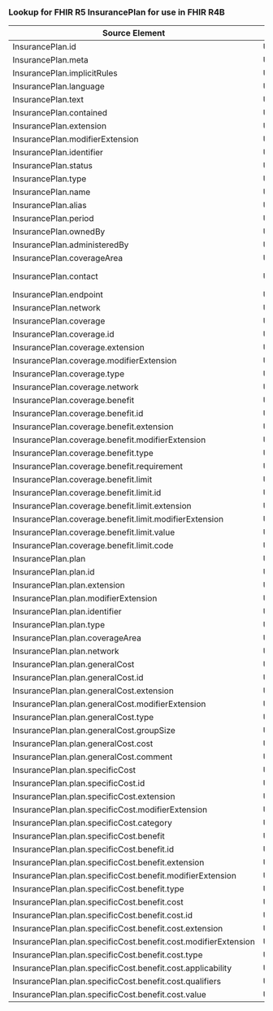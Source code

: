 ### Lookup for FHIR R5 InsurancePlan for use in FHIR R4B

| Source Element | Usage | Target |
| -------------- | ----- | ------ |
| InsurancePlan.id | UseElementSameName | InsurancePlan.id |
| InsurancePlan.meta | UseElementSameName | InsurancePlan.meta |
| InsurancePlan.implicitRules | UseElementSameName | InsurancePlan.implicitRules |
| InsurancePlan.language | UseElementSameName | InsurancePlan.language |
| InsurancePlan.text | UseElementSameName | InsurancePlan.text |
| InsurancePlan.contained | UseElementSameName | InsurancePlan.contained |
| InsurancePlan.extension | UseElementSameName | InsurancePlan.extension |
| InsurancePlan.modifierExtension | UseElementSameName | InsurancePlan.modifierExtension |
| InsurancePlan.identifier | UseElementSameName | InsurancePlan.identifier |
| InsurancePlan.status | UseElementSameName | InsurancePlan.status |
| InsurancePlan.type | UseElementSameName | InsurancePlan.type |
| InsurancePlan.name | UseElementSameName | InsurancePlan.name |
| InsurancePlan.alias | UseElementSameName | InsurancePlan.alias |
| InsurancePlan.period | UseElementSameName | InsurancePlan.period |
| InsurancePlan.ownedBy | UseElementSameName | InsurancePlan.ownedBy |
| InsurancePlan.administeredBy | UseElementSameName | InsurancePlan.administeredBy |
| InsurancePlan.coverageArea | UseElementSameName | InsurancePlan.coverageArea |
| InsurancePlan.contact | UseExtension | http://hl7.org/fhir/5.0/StructureDefinition/extension-InsurancePlan.contact |
| InsurancePlan.endpoint | UseElementSameName | InsurancePlan.endpoint |
| InsurancePlan.network | UseElementSameName | InsurancePlan.network |
| InsurancePlan.coverage | UseElementSameName | InsurancePlan.coverage |
| InsurancePlan.coverage.id | UseElementSameName | InsurancePlan.coverage.id |
| InsurancePlan.coverage.extension | UseElementSameName | InsurancePlan.coverage.extension |
| InsurancePlan.coverage.modifierExtension | UseElementSameName | InsurancePlan.coverage.modifierExtension |
| InsurancePlan.coverage.type | UseElementSameName | InsurancePlan.coverage.type |
| InsurancePlan.coverage.network | UseElementSameName | InsurancePlan.coverage.network |
| InsurancePlan.coverage.benefit | UseElementSameName | InsurancePlan.coverage.benefit |
| InsurancePlan.coverage.benefit.id | UseElementSameName | InsurancePlan.coverage.benefit.id |
| InsurancePlan.coverage.benefit.extension | UseElementSameName | InsurancePlan.coverage.benefit.extension |
| InsurancePlan.coverage.benefit.modifierExtension | UseElementSameName | InsurancePlan.coverage.benefit.modifierExtension |
| InsurancePlan.coverage.benefit.type | UseElementSameName | InsurancePlan.coverage.benefit.type |
| InsurancePlan.coverage.benefit.requirement | UseElementSameName | InsurancePlan.coverage.benefit.requirement |
| InsurancePlan.coverage.benefit.limit | UseElementSameName | InsurancePlan.coverage.benefit.limit |
| InsurancePlan.coverage.benefit.limit.id | UseElementSameName | InsurancePlan.coverage.benefit.limit.id |
| InsurancePlan.coverage.benefit.limit.extension | UseElementSameName | InsurancePlan.coverage.benefit.limit.extension |
| InsurancePlan.coverage.benefit.limit.modifierExtension | UseElementSameName | InsurancePlan.coverage.benefit.limit.modifierExtension |
| InsurancePlan.coverage.benefit.limit.value | UseElementSameName | InsurancePlan.coverage.benefit.limit.value |
| InsurancePlan.coverage.benefit.limit.code | UseElementSameName | InsurancePlan.coverage.benefit.limit.code |
| InsurancePlan.plan | UseElementSameName | InsurancePlan.plan |
| InsurancePlan.plan.id | UseElementSameName | InsurancePlan.plan.id |
| InsurancePlan.plan.extension | UseElementSameName | InsurancePlan.plan.extension |
| InsurancePlan.plan.modifierExtension | UseElementSameName | InsurancePlan.plan.modifierExtension |
| InsurancePlan.plan.identifier | UseElementSameName | InsurancePlan.plan.identifier |
| InsurancePlan.plan.type | UseElementSameName | InsurancePlan.plan.type |
| InsurancePlan.plan.coverageArea | UseElementSameName | InsurancePlan.plan.coverageArea |
| InsurancePlan.plan.network | UseElementSameName | InsurancePlan.plan.network |
| InsurancePlan.plan.generalCost | UseElementSameName | InsurancePlan.plan.generalCost |
| InsurancePlan.plan.generalCost.id | UseElementSameName | InsurancePlan.plan.generalCost.id |
| InsurancePlan.plan.generalCost.extension | UseElementSameName | InsurancePlan.plan.generalCost.extension |
| InsurancePlan.plan.generalCost.modifierExtension | UseElementSameName | InsurancePlan.plan.generalCost.modifierExtension |
| InsurancePlan.plan.generalCost.type | UseElementSameName | InsurancePlan.plan.generalCost.type |
| InsurancePlan.plan.generalCost.groupSize | UseElementSameName | InsurancePlan.plan.generalCost.groupSize |
| InsurancePlan.plan.generalCost.cost | UseElementSameName | InsurancePlan.plan.generalCost.cost |
| InsurancePlan.plan.generalCost.comment | UseElementSameName | InsurancePlan.plan.generalCost.comment |
| InsurancePlan.plan.specificCost | UseElementSameName | InsurancePlan.plan.specificCost |
| InsurancePlan.plan.specificCost.id | UseElementSameName | InsurancePlan.plan.specificCost.id |
| InsurancePlan.plan.specificCost.extension | UseElementSameName | InsurancePlan.plan.specificCost.extension |
| InsurancePlan.plan.specificCost.modifierExtension | UseElementSameName | InsurancePlan.plan.specificCost.modifierExtension |
| InsurancePlan.plan.specificCost.category | UseElementSameName | InsurancePlan.plan.specificCost.category |
| InsurancePlan.plan.specificCost.benefit | UseElementSameName | InsurancePlan.plan.specificCost.benefit |
| InsurancePlan.plan.specificCost.benefit.id | UseElementSameName | InsurancePlan.plan.specificCost.benefit.id |
| InsurancePlan.plan.specificCost.benefit.extension | UseElementSameName | InsurancePlan.plan.specificCost.benefit.extension |
| InsurancePlan.plan.specificCost.benefit.modifierExtension | UseElementSameName | InsurancePlan.plan.specificCost.benefit.modifierExtension |
| InsurancePlan.plan.specificCost.benefit.type | UseElementSameName | InsurancePlan.plan.specificCost.benefit.type |
| InsurancePlan.plan.specificCost.benefit.cost | UseElementSameName | InsurancePlan.plan.specificCost.benefit.cost |
| InsurancePlan.plan.specificCost.benefit.cost.id | UseElementSameName | InsurancePlan.plan.specificCost.benefit.cost.id |
| InsurancePlan.plan.specificCost.benefit.cost.extension | UseElementSameName | InsurancePlan.plan.specificCost.benefit.cost.extension |
| InsurancePlan.plan.specificCost.benefit.cost.modifierExtension | UseElementSameName | InsurancePlan.plan.specificCost.benefit.cost.modifierExtension |
| InsurancePlan.plan.specificCost.benefit.cost.type | UseElementSameName | InsurancePlan.plan.specificCost.benefit.cost.type |
| InsurancePlan.plan.specificCost.benefit.cost.applicability | UseElementSameName | InsurancePlan.plan.specificCost.benefit.cost.applicability |
| InsurancePlan.plan.specificCost.benefit.cost.qualifiers | UseElementSameName | InsurancePlan.plan.specificCost.benefit.cost.qualifiers |
| InsurancePlan.plan.specificCost.benefit.cost.value | UseElementSameName | InsurancePlan.plan.specificCost.benefit.cost.value |
